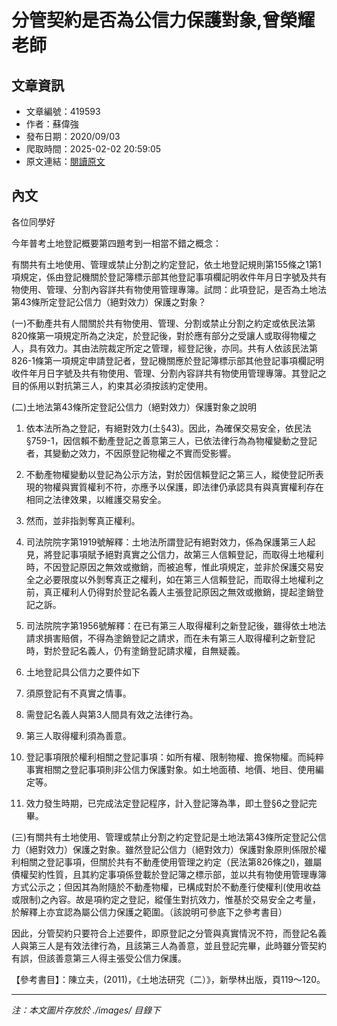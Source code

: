 # 分管契約是否為公信力保護對象,曾榮耀老師

## 文章資訊
- 文章編號：419593
- 作者：蘇偉強
- 發布日期：2020/09/03
- 爬取時間：2025-02-02 20:59:05
- 原文連結：[閱讀原文](https://real-estate.get.com.tw/Columns/detail.aspx?no=419593)

## 內文
各位同學好

今年普考土地登記概要第四題考到一相當不錯之概念：

有關共有土地使用、管理或禁止分割之約定登記，依土地登記規則第155條之1第1項規定，係由登記機關於登記簿標示部其他登記事項欄記明收件年月日字號及共有物使用、管理、分割內容詳共有物使用管理專簿。試問：此項登記，是否為土地法第43條所定登記公信力（絕對效力）保護之對象？

(一)不動產共有人間關於共有物使用、管理、分割或禁止分割之約定或依民法第820條第一項規定所為之決定，於登記後，對於應有部分之受讓人或取得物權之人，具有效力。其由法院裁定所定之管理，經登記後，亦同。共有人依該民法第826-1條第一項規定申請登記者，登記機關應於登記簿標示部其他登記事項欄記明收件年月日字號及共有物使用、管理、分割內容詳共有物使用管理專簿。其登記之目的係用以對抗第三人，約束其必須按該約定使用。

(二)土地法第43條所定登記公信力（絕對效力）保護對象之說明

1. 依本法所為之登記，有絕對效力(土§43)。因此，為確保交易安全，依民法§759-1，因信賴不動產登記之善意第三人，已依法律行為為物權變動之登記者，其變動之效力，不因原登記物權之不實而受影響。

2. 不動產物權變動以登記為公示方法，對於因信賴登記之第三人，縱使登記所表現的物權與實質權利不符，亦應予以保護，即法律仍承認具有與真實權利存在相同之法律效果，以維護交易安全。

3. 然而，並非指剝奪真正權利。

1. 司法院院字第1919號解釋：土地法所謂登記有絕對效力，係為保護第三人起見，將登記事項賦予絕對真實之公信力，故第三人信賴登記，而取得土地權利時，不因登記原因之無效或撤銷，而被追奪，惟此項規定，並非於保護交易安全之必要限度以外剝奪真正之權利，如在第三人信賴登記，而取得土地權利之前，真正權利人仍得對於登記名義人主張登記原因之無效或撤銷，提起塗銷登記之訴。

2. 司法院院字第1956號解釋：在已有第三人取得權利之新登記後，雖得依土地法請求損害賠償，不得為塗銷登記之請求，而在未有第三人取得權利之新登記時，對於登記名義人，仍有塗銷登記請求權，自無疑義。

4. 土地登記具公信力之要件如下

1. 須原登記有不真實之情事。

2. 需登記名義人與第3人間具有效之法律行為。

3. 第三人取得權利須為善意。

4. 登記事項限於權利相關之登記事項：如所有權、限制物權、擔保物權。而純粹事實相關之登記事項則非公信力保護對象。如土地面積、地價、地目、使用編定等。

5. 效力發生時期，已完成法定登記程序，計入登記簿為準，即土登§6之登記完畢。

(三)有關共有土地使用、管理或禁止分割之約定登記是土地法第43條所定登記公信力（絕對效力）保護之對象。雖然登記公信力（絕對效力）保護對象原則係限於權利相關之登記事項，但關於共有不動產使用管理之約定（民法第826條之l)，雖屬債權契約性質，且其約定事項係登載於登記簿之標示部，並以共有物使用管理專簿方式公示之；但因其為附隨於不動產物權，已構成對於不動產行使權利(使用收益或限制)之內容。故是項約定之登記，縱僅生對抗效力，惟基於交易安全之考量，於解釋上亦宜認為屬公信力保護之範圍。（該說明可參底下之參考書目）

因此，分管契約只要符合上述要件，即原登記之分管與真實情況不符，而登記名義人與第三人是有效法律行為，且該第三人為善意，並且登記完畢，此時雖分管契約有誤，但該善意第三人得主張受公信力保護。

【參考書目】：陳立夫，(2011)，《土地法研究（二）》，新學林出版，頁119～120。

---
*注：本文圖片存放於 ./images/ 目錄下*
